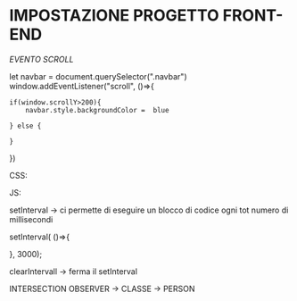 # IMPOSTAZIONE PROGETTO FRONT-END

*EVENTO SCROLL*


let navbar =  document.querySelector(".navbar")
window.addEventListener("scroll", ()=>{

    if(window.scrollY>200){
        navbar.style.backgroundColor =  blue

    } else {

    }
})

<!-- LIBRERIA AOS -->



CSS:

<link href="https://unpkg.com/aos@2.3.1/dist/aos.css" rel="stylesheet">

JS:

<script src="https://unpkg.com/aos@2.3.1/dist/aos.js"></script>

<script>
  AOS.init();
</script>


<!-- CHIAMATE ASINCRONE -->

setInterval -> ci permette di eseguire un blocco di codice ogni tot numero di millisecondi

setInterval( ()=>{


}, 3000);

clearIntervall -> ferma il setInterval





INTERSECTION OBSERVER -> CLASSE -> PERSON






